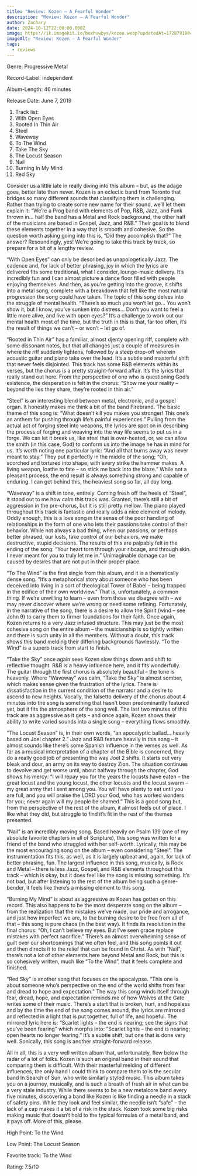```yaml
---
title: "Review: Kozen – A Fearful Wonder"
description: "Review: Kozen – A Fearful Wonder"
author: Zachary
date: 2024-10-12T22:08:00.000Z
image: https://ik.imagekit.io/boxhuwbys/kozen.webp?updatedAt=1728791904988
imageAlt: "Review: Kozen – A Fearful Wonder"
tags:
  - reviews
---
```

Genre: Progressive Metal

Record-Label: Independent

Album-Length: 46 minutes

Release Date: June 7, 2019

1. Track list:
2. With Open Eyes
3. Rooted In Thin Air
4. Steel
5. Waveway
6. To The Wind
7. Take The Sky
8. The Locust Season
9. Nail
10. Burning In My Mind
11. Red Sky



Consider us a little late in really diving into this album – but, as the adage goes, better late than never. Kozen is an eclectic band from Toronto that bridges so many different sounds that classifying them is challenging. Rather than trying to create some new name for their sound, we’ll let them explain it: “We’re a Prog band with elements of Pop, R&B, Jazz, and Funk thrown in… half the band has a Metal and Rock background, the other half of the musicians are based in Gospel, Jazz, and R&B.” Their goal is to blend these elements together in a way that is smooth and cohesive. So the question worth asking going into this is, “Did they accomplish that?” The answer? Resoundingly, yes! We’re going to take this track by track, so prepare for a bit of a lengthy review.

“With Open Eyes” can only be described as unapologetically Jazz. The cadence and, for lack of better phrasing, joy in which the lyrics are delivered fits some traditional, what I consider, lounge-music delivery. It’s incredibly fun and I can almost picture a dance floor filled with people enjoying themselves. And then, as you’re getting into the groove, it shifts into a metal song, complete with a breakdown that felt like the most natural progression the song could have taken. The topic of this song delves into the struggle of mental health. “There’s so much you won’t let go… You won’t show it, but I know, you’ve sunken into distress… Don’t you want to feel a little more alive, and live with open eyes?” It’s a challenge to work out our mental health most of the time, but the truth in this is that, far too often, it’s the result of things we can’t – or won’t – let go of.

“Rooted in Thin Air” has a familiar, almost djenty opening riff, complete with some dissonant notes, but that all changes just a couple of measures in where the riff suddenly lightens, followed by a steep drop-off wherein acoustic guitar and piano take over the lead. It’s a subtle and masterful shift that never feels disjointed. This track has some R&B elements within its verses, but the chorus is a pretty straight-forward affair. It’s the lyrics that really stand out here. From the perspective of one who is questioning God’s existence, the desperation is felt in the chorus: “Show me your reality – beyond the lies they share, they’re rooted in thin air.”

“Steel” is an interesting blend between metal, electronic, and a gospel organ. It honestly makes me think a bit of the band Firebrand. The basic theme of this song is: “What doesn’t kill you makes you stronger! This one’s an anthem for pushing through life’s painful experiences.” Pulling from the actual act of forging steel into weapons, the lyrics are spot on in describing the process of forging and weaving into the way life seems to put us in a forge. We can let it break us, like steel that is over-heated, or, we can allow the smith (in this case, God) to conform us into the image he has in mind for us. It’s worth noting one particular lyric: “And all that burns away was never meant to stay.” They put it perfectly in the middle of the song; “Oh, scorched and tortured into shape, with every strike the hammer makes. A living weapon, loathe to fate – so stick me back into the blaze.” While not a pleasant process, the end result is always something strong and capable of enduring. I can get behind this, the heaviest song so far, all day long.

“Waveway” is a shift in tone, entirely. Coming fresh off the heels of “Steel”, it stood out to me how calm this track was. Granted, there’s still a bit of aggression in the pre-chorus, but it is still pretty mellow. The piano played throughout this track is fantastic and really adds a nice element of melody. Oddly enough, this is a love song in the sense of the poor handling of relationships in the form of one who lets their passions take control of their behavior. While not always a bad thing, when our passions, or perhaps better phrased, our lusts, take control of our behaviors, we make destructive, stupid decisions. The results of this are palpably felt in the ending of the song: “Your heart torn through your ribcage, and through skin. I never meant for you to truly let me in.” Unimaginable damage can be caused by desires that are not put in their proper place.

“To The Wind” is the first single from this album, and it is a thematically dense song. “It’s a metaphorical story about someone who has been deceived into living in a sort of theological Tower of Babel – being trapped in the edifice of their own worldview.” That is, unfortunately, a common thing. If we’re unwilling to learn – even from those we disagree with – we may never discover where we’re wrong or need some refining. Fortunately, in the narrative of the song, there is a desire to allow the Spirit (wind – see John 9) to carry them to firmer foundations for their faith. Once again, Kozen returns to a very Jazz infused structure. This may just be the most cohesive song on the entire album – the musicianship is so tightly written and there is such unity in all the members. Without a doubt, this track shows this band melding their differing backgrounds flawlessly. “To the Wind” is a superb track from start to finish.

“Take the Sky” once again sees Kozen slow things down and shift to reflective thought. R&B is a heavy influence here, and it fits wonderfully. The guitar through the first chorus is absolutely beautiful – the tone is heavenly. Where “Waveway” was calm, “Take the Sky” is almost somber, which makes sense given the frustration of the lyrics. There is dissatisfaction in the current condition of the narrator and a desire to ascend to new heights. Vocally, the falsetto delivery of the chorus about 4 minutes into the song is something that hasn’t been predominantly featured yet, but it fits the atmosphere of the song well. The last two minutes of this track are as aggressive as it gets – and once again, Kozen shows their ability to write varied sounds into a single song – everything flows smoothly.

“The Locust Season” is, in their own words, “an apocalyptic ballad… heavily based on Joel chapter 2.” Jazz and R&B feature heavily in this song – it almost sounds like there’s some Spanish influence in the verses as well. As far as a musical interpretation of a chapter of the Bible is concerned, they do a really good job of presenting the way Joel 2 shifts. It starts out very bleak and dour, an army on its way to destroy Zion. The situation continues to devolve and get worse until, about halfway through the chapter, God shows his mercy: “I will repay you for the years the locusts have eaten – the great locust and the young locust, the other locusts and the locust swarm – my great army that I sent among you. You will have plenty to eat until you are full, and you will praise the LORD your God, who has worked wonders for you; never again will my people be shamed.” This is a good song but, from the perspective of the rest of the album, it almost feels out of place. I like what they did, but struggle to find it’s fit in the rest of the themes presented.

“Nail” is an incredibly moving song. Based heavily on Psalm 139 (one of my absolute favorite chapters in all of Scripture), this song was written for a friend of the band who struggled with her self-worth. Lyrically, this may be the most encouraging song on the album – even considering “Steel”. The instrumentation fits this, as well, as it is largely upbeat and, again, for lack of better phrasing, fun. The largest influence in this song, musically, is Rock and Metal – there is less Jazz, Gospel, and R&B elements throughout this track – which is okay, but it does feel like the song is missing something. It’s not bad, but after listening to the rest of the album being such a genre-bender, it feels like there’s a missing element to this song.

“Burning My Mind” is about as aggressive as Kozen has gotten on this record. This also happens to be the most desperate song on the album – from the realization that the mistakes we’ve made, our pride and arrogance, and just how imperfect we are, to the burning desire to be free from all of that – this song is pure chaos (in the best way). It finds its resolution in the final chorus: “Oh, I can’t believe my eyes. But I’ve seen grace replace mistakes with perfect sacrifice.” There’s an almost overwhelming sense of guilt over our shortcomings that we often feel, and this song points it out and then directs it to the relief that can be found in Christ. As with “Nail”, there’s not a lot of other elements here beyond Metal and Rock, but this is so cohesively written, much like “To the Wind”, that it feels complete and finished.

“Red Sky” is another song that focuses on the apocalypse. “This one is about someone who’s perspective on the end of the world shifts from fear and dread to hope and expectation.” The way this song winds itself through fear, dread, hope, and expectation reminds me of how Wolves at the Gate writes some of their music. There’s a start that is broken, hurt, and hopeless and by the time the end of the song comes around, the lyrics are mirrored and reflected in a light that is put together, full of life, and hopeful. The mirrored lyric here is: “Scarlet lights – the end is nearing; see the signs that you’ve been fearing” which morphs into: “Scarlet lights – the end is nearing; open hearts no longer fearing.” It’s a subtle shift, but one that is done very well. Sonically, this song is another straight-forward release.

All in all, this is a very well written album that, unfortunately, flew below the radar of a lot of folks. Kozen is such an original band in their sound that comparing them is difficult. With their masterful melding of different influences, the only band I could think to compare them to is the secular band In Search of Sun, who write similarly styled music. This album takes you on a journey, musically, and is such a breath of fresh air in what can be a very stale industry. While there seems to be a new metalcore band every five minutes, discovering a band like Kozen is like finding a needle in a stack of safety pins. While they look and feel similar, the needle isn’t “safe” – the lack of a cap makes it a bit of a risk in the stack. Kozen took some big risks making music that doesn’t hold to the typical formulas of a metal band, and it pays off. More of this, please.

High Point: To the Wind

Low Point: The Locust Season

Favorite track: To the Wind

Rating: 7.5/10
